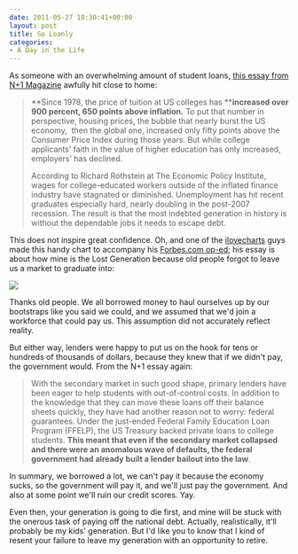 ```yaml
---
date: 2011-05-27 18:30:41+00:00
layout: post
title: So Loanly
categories: 
- A Day in the Life
---
```


﻿As someone with an overwhelming amount of student loans, [this essay from N+1 Magazine](http://nplusonemag.com/bad-education) awfully hit close to home:

> **Since 1978, the price of tuition at US colleges has ****increased over 900 percent, 650 points above inflation.** To put that number in perspective, housing prices, the bubble that nearly burst the US economy,  then the global one, increased only fifty points above the Consumer Price Index during those years. But while college applicants’ faith in the value of higher education has only increased, employers’ has declined.
>
> According to Richard Rothstein at The Economic Policy Institute, wages for college-educated workers outside of the inflated finance industry have stagnated or diminished. Unemployment has hit recent graduates especially hard, nearly doubling in the post-2007 recession. The result is that the most indebted generation in history is without the dependable jobs it needs to escape debt.

This does not inspire great confidence. Oh, and one of the [ilovecharts](http://ilovecharts.tumblr.com) guys made this handy chart to accompany his [Forbes.com op-ed](http://blogs.forbes.com/jasonoberholtzer/2011/05/24/in-defense-of-my-generation/); his essay is about how mine is the Lost Generation because old people forgot to leave us a market to graduate into:

![](http://26.media.tumblr.com/tumblr_llpupwObb61qa0uujo1_500.jpg)

Thanks old people. We all borrowed money to haul ourselves up by our bootstraps like you said we could, and we assumed that we'd join a workforce that could pay us. This assumption did not accurately reflect reality.

But either way, lenders were happy to put us on the hook for tens or hundreds of thousands of dollars, because they knew that if we didn't pay, the government would. From the N+1 essay again:

> With the secondary market in such good shape, primary lenders have been eager to help students with out-of-control costs. In addition to the knowledge that they can move these loans off their balance sheets quickly, they have had another reason not to worry: federal guarantees. Under the just-ended Federal Family Education Loan Program (FFELP), the US Treasury backed private loans to college students. **This meant that even if the secondary market collapsed and there were an anomalous wave of defaults, the federal government had already built a lender bailout into the law**.

In summary, we borrowed a lot, we can't pay it because the economy sucks, so the government will pay it, and we'll just pay the government. And also at some point we'll ruin our credit scores. Yay.

Even then, your generation is going to die first, and mine will be stuck with the onerous task of paying off the national debt. Actually, realistically, it'll probably be my kids' generation. But I'd like you to know that I kind of resent your failure to leave my generation with an opportunity to retire.